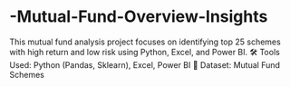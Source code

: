 # -Mutual-Fund-Overview-Insights
This mutual fund analysis project focuses on identifying top 25 schemes with high return and low risk using Python, Excel, and Power BI.  🛠️ Tools Used: Python (Pandas, Sklearn), Excel, Power BI 📁 Dataset: Mutual Fund Schemes 
